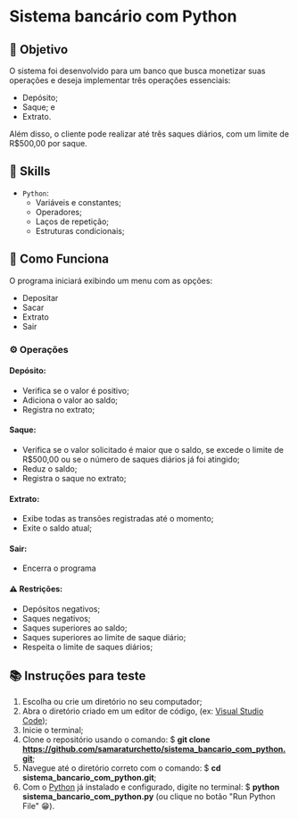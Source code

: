 # Sistema bancário com Python

## 🎯 Objetivo

O sistema foi desenvolvido para um banco que busca monetizar suas operações e deseja implementar três operações essenciais:

- Depósito;
- Saque; e
- Extrato.

Além disso, o cliente pode realizar até três saques diários, com um limite de R$500,00 por saque.

## 🔨 Skills

- `Python`:
  - Variáveis e constantes;
  - Operadores;
  - Laços de repetição;
  - Estruturas condicionais;

## 📝 Como Funciona

O programa iniciará exibindo um menu com as opções:

- Depositar
- Sacar
- Extrato
- Sair

### ⚙️ Operações

#### Depósito:

- Verifica se o valor é positivo;
- Adiciona o valor ao saldo;
- Registra no extrato;

#### Saque:

- Verifica se o valor solicitado é maior que o saldo, se excede o limite de R$500,00 ou se o número de saques diários já foi atingido;
- Reduz o saldo;
- Registra o saque no extrato;

#### Extrato:

- Exibe todas as transões registradas até o momento;
- Exite o saldo atual;

#### Sair:

- Encerra o programa

#### ⚠️ Restrições:

- Depósitos negativos;
- Saques negativos;
- Saques superiores ao saldo;
- Saques superiores ao limite de saque diário;
- Respeita o limite de saques diários;

## 📚 Instruções para teste

1. Escolha ou crie um diretório no seu computador;
2. Abra o diretório criado em um editor de código, (ex: [Visual Studio Code](https://code.visualstudio.com/));
3. Inicie o terminal;
4. Clone o repositório usando o comando: $ **git clone https://github.com/samaraturchetto/sistema_bancario_com_python.git**;
5. Navegue até o diretório correto com o comando: $ **cd sistema_bancario_com_python.git**;
6. Com o [Python](https://www.python.org/) já instalado e configurado, digite no terminal: $ **python sistema_bancario_com_python.py** (ou clique no botão "Run Python File" 😁).
